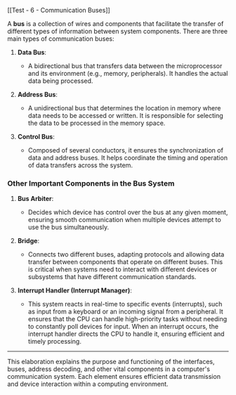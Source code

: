 [[Test - 6 - Communication Buses]]

A **bus** is a collection of wires and components that facilitate the transfer of different types of information between system components. There are three main types of communication buses:

1. **Data Bus**: 
   - A bidirectional bus that transfers data between the microprocessor and its environment (e.g., memory, peripherals). It handles the actual data being processed.
   
2. **Address Bus**: 
   - A unidirectional bus that determines the location in memory where data needs to be accessed or written. It is responsible for selecting the data to be processed in the memory space.
   
3. **Control Bus**:
   - Composed of several conductors, it ensures the synchronization of data and address buses. It helps coordinate the timing and operation of data transfers across the system.

### Other Important Components in the Bus System

1. **Bus Arbiter**:
   - Decides which device has control over the bus at any given moment, ensuring smooth communication when multiple devices attempt to use the bus simultaneously.

2. **Bridge**:
   - Connects two different buses, adapting protocols and allowing data transfer between components that operate on different buses. This is critical when systems need to interact with different devices or subsystems that have different communication standards.

3. **Interrupt Handler (Interrupt Manager)**:
   - This system reacts in real-time to specific events (interrupts), such as input from a keyboard or an incoming signal from a peripheral. It ensures that the CPU can handle high-priority tasks without needing to constantly poll devices for input. When an interrupt occurs, the interrupt handler directs the CPU to handle it, ensuring efficient and timely processing.

---

This elaboration explains the purpose and functioning of the interfaces, buses, address decoding, and other vital components in a computer's communication system. Each element ensures efficient data transmission and device interaction within a computing environment.